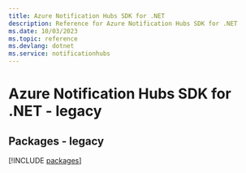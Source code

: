 ```yaml
---
title: Azure Notification Hubs SDK for .NET
description: Reference for Azure Notification Hubs SDK for .NET
ms.date: 10/03/2023
ms.topic: reference
ms.devlang: dotnet
ms.service: notificationhubs
---
```

# Azure Notification Hubs SDK for .NET - legacy
## Packages - legacy
[!INCLUDE [packages](notification-hubs-index.md)]